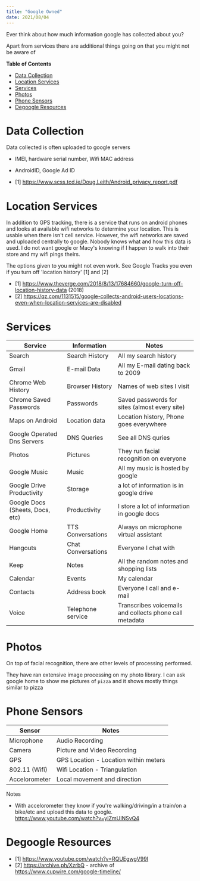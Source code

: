 ```yaml
---
title: "Google Owned"
date: 2021/08/04
---
```


Ever think about how much information google has collected about you?

Apart from services there are additional things going on that you might not be aware of

<!-- markdown-toc start - Don't edit this section. Run M-x markdown-toc-refresh-toc -->
**Table of Contents**

- [Data Collection](#data-collection)
- [Location Services](#location-services)
- [Services](#services)
- [Photos](#photos)
- [Phone Sensors](#phone-sensors)
- [Degoogle Resources](#degoogle-resources)

<!-- markdown-toc end -->

# Data Collection

Data collected is often uploaded to google servers

- IMEI, hardware serial number, Wifi MAC address
- AndroidID, Google Ad ID

- [1] https://www.scss.tcd.ie/Doug.Leith/Android_privacy_report.pdf

# Location Services

In addition to GPS tracking, there is a service that runs on android phones and looks at available wifi networks to determine your location. This is usable when there isn't cell service.  However, the wifi networks are saved
and uploaded centrally to google. Nobody knows what and how this data is used. I do not want google or Macy's knowing if I happen to walk into their store and my wifi pings theirs.

The options given to you might not even work. See Google Tracks you even if you turn off 'location history' [1] and [2]


- [1] https://www.theverge.com/2018/8/13/17684660/google-turn-off-location-history-data (2018)
- [2] https://qz.com/1131515/google-collects-android-users-locations-even-when-location-services-are-disabled

# Services

| Service                         | Information        | Notes                                                   |
|---------------------------------|--------------------|---------------------------------------------------------|
| Search                          | Search History     | All my search history                                   |
| Gmail                           | E-mail Data        | All my E-mail dating back to 2009                       |
| Chrome Web History              | Browser History    | Names of web sites I visit                              |
| Chrome Saved Passwords          | Passwords          | Saved passwords for sites (almost every site)           |
| Maps on Android                 | Location data      | Location history, Phone goes everywhere                 |
| Google Operated Dns Servers     | DNS Queries        | See all DNS quries                                      |
| Photos                          | Pictures           | They run facial recognition on everyone                 |
| Google Music                    | Music              | All my music is hosted by google                        |
| Google Drive  Productivity      | Storage            | a lot of information is in google drive                 |
| Google Docs (Sheets, Docs, etc) | Productivity       | I store a lot of information in google docs             |
| Google Home                     | TTS Conversations  | Always on microphone virtual assistant                  |
| Hangouts                        | Chat Conversations | Everyone I chat with                                    |
| Keep                            | Notes              | All the random notes and shopping lists                 |
| Calendar                        | Events             | My calendar                                             |
| Contacts                        | Address book       | Everyone I call and e-mail                              |
| Voice                           | Telephone service  | Transcribes voicemails and collects phone call metadata |


# Photos

On top of facial recognition, there are other levels of processing performed.

They have ran extensive image processing on my photo library. I can ask google home to show me pictures of `pizza` and it shows mostly things similar to pizza



# Phone Sensors

| Sensor        | Notes
| ---           | ---
| Microphone    | Audio Recording
| Camera        | Picture and Video Recording
| GPS           | GPS Location - Location within meters
| 802.11 (Wifi) | Wifi Location - Triangulation
| Accelorometer | Local movement and direction



Notes
- With accelorometer they know if you're walking/driving/in a train/on a bike/etc and upload this data to google. https://www.youtube.com/watch?v=yIZmUINSvQ4




# Degoogle Resources

- [1] https://www.youtube.com/watch?v=RQUEgwgV99I
- [2] https://archive.ph/XzrbQ - archive of https://www.cupwire.com/google-timeline/
